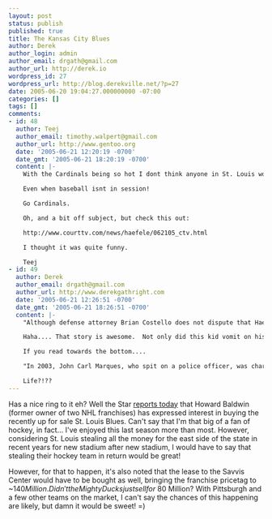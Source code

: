 ```yaml
---
layout: post
status: publish
published: true
title: The Kansas City Blues
author: Derek
author_login: admin
author_email: drgath@gmail.com
author_url: http://derek.io
wordpress_id: 27
wordpress_url: http://blog.derekville.net/?p=27
date: 2005-06-20 19:04:27.000000000 -07:00
categories: []
tags: []
comments:
- id: 48
  author: Teej
  author_email: timothy.walpert@gmail.com
  author_url: http://www.gentoo.org
  date: '2005-06-21 12:20:19 -0700'
  date_gmt: '2005-06-21 18:20:19 -0700'
  content: |-
    With the Cardinals being so hot I dont think anyone in St. Louis would go to see the Blues anymore.

    Even when baseball isnt in session!

    Go Cardinals.

    Oh, and a bit off subject, but check this out:

    http://www.courttv.com/news/haefele/062105_ctv.html

    I thought it was quite funny.

    Teej
- id: 49
  author: Derek
  author_email: drgath@gmail.com
  author_url: http://www.derekgathright.com
  date: '2005-06-21 12:26:51 -0700'
  date_gmt: '2005-06-21 18:26:51 -0700'
  content: |-
    "Although defense attorney Brian Costello does not dispute that Haefele vomited on his teacher, he claims the May 23 incident was an accident."

    Haha.... That story is awesome.  Not only did this kid vomit on his teacher as a prank, but then he goes out an hires Brian Costello "The Rock 'n Roll Attorney" to represent him.

    If you read towards the bottom....

    "In 2003, John Carl Marques, who spit on a police officer, was charged with "placing bodily fluid upon a government employee," a felony that can carry a life sentence because of the possibility of transmitting a deadly disease."

    Life?!??
---
```

Has a nice ring to it eh?  Well the Star <a href="http://www.kansascity.com/mld/kansascity/sports/11937803.htm">reports today</a> that Howard Baldwin (former owner of two NHL franchises) has expressed interest in buying the recently up for sale St. Louis Blues.  Can't say that I'm that big of a fan of hockey, in fact... I've enjoyed this last season more than most.  However, considering St. Louis stealing all the money for the east side of the state in recent years for new stadium after new stadium, I would have to say that stealing their hockey team in return would be great!

However, for that to happen, it's also noted that the lease to the Savvis Center would have to be bought as well, bringing the franchise pricetag to ~$140 Million.  Didn't the Mighty Ducks just sell for ~$80 Million?  With Pittsburgh and a few other teams on the market, I can't say the chances of this happening are likely, but damn it would be sweet! =)
